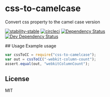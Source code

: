 # css-to-camelcase
Convert css property to the camel case version

[![stability-stable](https://img.shields.io/badge/stability-stable-green.svg)][stability]
[![circleci](https://circleci.com/gh/orangemug/css-to-camelcase.png?style=shield)][circleci]
[![Dependency Status](https://david-dm.org/orangemug/css-to-camelcase.svg)][dm-prod]
[![Dev Dependency Status](https://david-dm.org/orangemug/css-to-camelcase/dev-status.svg)][dm-dev]

[stability]: https://github.com/orangemug/stability-badges#stable
[circleci]:  https://circleci.com/gh/orangemug/css-to-camelcase
[dm-prod]:   https://david-dm.org/orangemug/css-to-camelcase
[dm-dev]:    https://david-dm.org/orangemug/css-to-camelcase#info=devDependencies


## Usage
Example usage

```js
var cssToCC = require("css-to-camelcase");
var out = cssToCC("-webkit-column-count");
assert.equal(out, "webkitColumnCount");
```


## License
MIT
